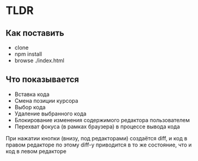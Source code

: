 # TLDR

## Как поставить

 * clone
 * npm install
 * browse ./index.html

## Что показывается

 * Вставка кода
 * Смена позиции курсора
 * Выбор кода
 * Удаление выбранного кода
 * Блокирование изменения содержимого редактора пользователем
 * Перехват фокуса (в рамках браузера) в процессе вывода кода

При нажатии кнопки (внизу, под редакторами) создаётся diff, и код в правом редакторе по этому diff-у приводится в то же состояние, что и код в левом редакторе
